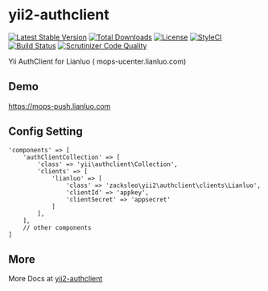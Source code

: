 # yii2-authclient

[![Latest Stable Version](https://poser.pugx.org/zacksleo/yii2-authclient/version)](https://packagist.org/packages/yii2-authclient/phpsms)
[![Total Downloads](https://poser.pugx.org/zacksleo/yii2-authclient/downloads)](https://packagist.org/packages/yii2-authclient/phpsms)
[![License](https://poser.pugx.org/zacksleo/yii2-authclient/license)](https://packagist.org/packages/yii2-authclient/phpsms)
[![StyleCI](https://styleci.io/repos/100697365/shield?branch=master)](https://styleci.io/repos/100697365)
[![Build Status](https://travis-ci.org/monster-hunter/yii2-authclient.svg?branch=master)](https://travis-ci.org/monster-hunter/yii2-authclient)
[![Scrutinizer Code Quality](https://scrutinizer-ci.com/g/monster-hunter/yii2-authclient/badges/quality-score.png?b=master)](https://scrutinizer-ci.com/g/monster-hunter/yii2-authclient/?branch=master)


Yii AuthClient for Lianluo ( mops-ucenter.lianluo.com)

## Demo
https://mops-push.lianluo.com

## Config Setting

```
'components' => [
    'authClientCollection' => [
        'class' => 'yii\authclient\Collection',
        'clients' => [
            'lianluo' => [
                'class' => 'zacksleo\yii2\authclient\clients\Lianluo',
                'clientId' => 'appkey',
                'clientSecret' => 'appsecret'
            ]
        ],
    ],
    // other components
]
```

## More

More Docs at [yii2-authclient](https://github.com/yiisoft/yii2-authclient/tree/master/docs)